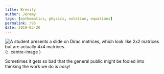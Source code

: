 ```yaml
---
title: Brevity
author: Jeremy
tags: [mathematics, physics, notation, equations]
permalink: /95
date: 2019-03-20
---
```


![A student presents a slide on Dirac matrices, which look like 2x2 matrices but are actually 4x4 matrices.](https://res.cloudinary.com/dh3hm8pb7/image/upload/c_scale,q_auto:best/v1535842782/Handwaving/Published/Brevity.png){: .centre-image }

Sometimes it gets so bad that the general public might be fooled into thinking the work we do is *easy*!